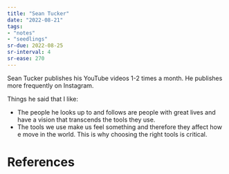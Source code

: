 ```yaml
---
title: "Sean Tucker"
date: "2022-08-21"
tags:
- "notes"
- "seedlings"
sr-due: 2022-08-25
sr-interval: 4
sr-ease: 270
---
```


Sean Tucker publishes his YouTube videos 1-2 times a month. He publishes more frequently on Instagram.

Things he said that I like:
- The people he looks up to and follows are people with great lives and have a vision that transcends the tools they use.
- The tools we use make us feel something and therefore they affect how e move in the world. This is why choosing the right tools is critical.

# References